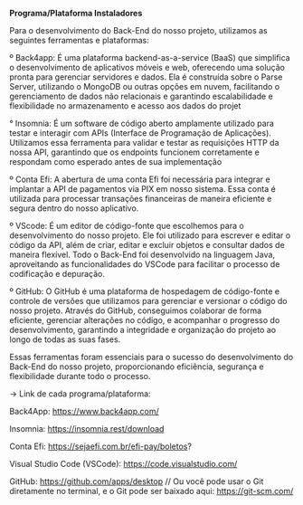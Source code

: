________________________________________Programa/Plataforma Instaladores________________________________________


Para o desenvolvimento do Back-End do nosso projeto, utilizamos as seguintes ferramentas e plataformas:

º Back4app: É  uma plataforma backend-as-a-service (BaaS) que simplifica o desenvolvimento de aplicativos móveis e web, oferecendo uma solução pronta para gerenciar servidores e dados. Ela é construída sobre o Parse Server, utilizando o MongoDB ou outras opções em nuvem, facilitando o gerenciamento de dados não relacionais e garantindo escalabilidade e flexibilidade no armazenamento e acesso aos dados do projet

° Insomnia: É um software de código aberto amplamente utilizado para testar e interagir com APIs (Interface de Programação de Aplicações). Utilizamos essa ferramenta para validar e testar as requisições HTTP da nossa API, garantindo que os endpoints funcionem corretamente e respondam como esperado antes de sua implementação 

º Conta Efi: A abertura de uma conta Efi foi necessária para integrar e implantar a API de pagamentos via PIX em nosso sistema. Essa conta é utilizada para processar transações financeiras de maneira eficiente e segura dentro do nosso aplicativo.

º VScode: É um editor de código-fonte que escolhemos para o desenvolvimento do nosso projeto. Ele foi utilizado para escrever e editar o código da API, além de criar, editar e excluir objetos e consultar dados de maneira flexível. Todo o Back-End foi desenvolvido na linguagem Java, aproveitando as funcionalidades do VSCode para facilitar o processo de codificação e depuração.

º GitHub: O GitHub é uma plataforma de hospedagem de código-fonte e controle de versões que utilizamos para gerenciar e versionar o código do nosso projeto. Através do GitHub, conseguimos colaborar de forma eficiente, gerenciar alterações no código, e acompanhar o progresso do desenvolvimento, garantindo a integridade e organização do projeto ao longo de todas as suas fases.

Essas ferramentas foram essenciais para o sucesso do desenvolvimento do Back-End do nosso projeto, proporcionando eficiência, segurança e flexibilidade durante todo o processo.

-> Link de cada programa/plataforma: 

Back4App: https://www.back4app.com/

Insomnia: https://insomnia.rest/download

Conta Efi: https://sejaefi.com.br/efi-pay/boletos?

Visual Studio Code (VSCode): https://code.visualstudio.com/

GitHub: https://github.com/apps/desktop // Ou você pode usar o Git diretamente no terminal, e o Git pode ser baixado aqui: https://git-scm.com/
